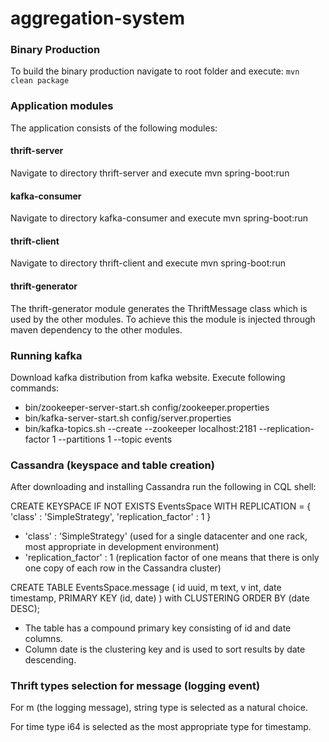 # aggregation-system

### Binary Production
To build the binary production navigate to root folder and execute: `mvn clean package`

### Application modules
The application consists of the following modules:

#### thrift-server
Navigate to directory thrift-server and execute mvn spring-boot:run

#### kafka-consumer
Navigate to directory kafka-consumer and execute mvn spring-boot:run

#### thrift-client
Navigate to directory thrift-client and execute mvn spring-boot:run

#### thrift-generator
The thrift-generator module generates the ThriftMessage class which is used by the other modules. To achieve this the module is injected
through maven dependency to the other modules.

### Running kafka
Download kafka distribution from kafka website.
Execute following commands:
- bin/zookeeper-server-start.sh config/zookeeper.properties
- bin/kafka-server-start.sh config/server.properties
- bin/kafka-topics.sh --create --zookeeper localhost:2181 --replication-factor 1 --partitions 1 --topic events

### Cassandra (keyspace and table creation)
After downloading and installing Cassandra run the following in CQL shell:

CREATE KEYSPACE IF NOT EXISTS EventsSpace
WITH REPLICATION = { 'class' : 'SimpleStrategy', 'replication_factor' : 1 }

- 'class' : 'SimpleStrategy' (used for a single datacenter and one rack, most appropriate in development environment)
- 'replication_factor' : 1 (replication factor of one means that there is only one copy of each row in the Cassandra cluster)

CREATE TABLE EventsSpace.message (
  id uuid,
  m text,
  v int,
  date timestamp,
  PRIMARY KEY (id, date)
) with CLUSTERING ORDER BY (date DESC);

- The table has a compound primary key consisting of id and date columns.
- Column date is the clustering key and is used to sort results by date descending.

### Thrift types selection for message (logging event)

For m (the logging message), string type is selected as a natural choice.

For time type i64 is selected as the most appropriate type for timestamp.